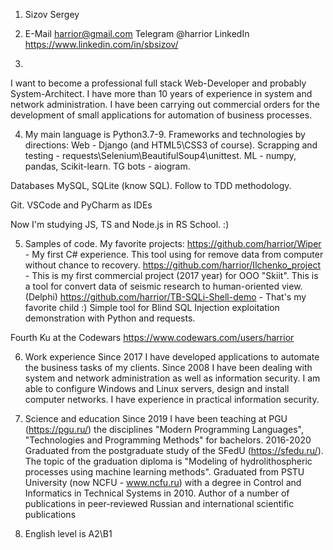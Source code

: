 1. Sizov Sergey
2. E-Mail harrior@gmail.com
Telegram @harrior
LinkedIn https://www.linkedin.com/in/sbsizov/

3. 
I want to become a  professional full stack Web-Developer and probably System-Architect.
I have more than 10 years of experience in system and network administration. 
I have been carrying out commercial orders for the development of small applications for automation of business processes.

4. My main language is Python3.7-9.
Frameworks and technologies by directions:
Web - Django (and HTML5\CSS3 of course). 
Scrapping and testing - requests\Selenium\BeautifulSoup4\unittest. 
ML - numpy, pandas, Scikit-learn. 
TG bots - aiogram.

Databases MySQL, SQLite (know SQL).
Follow to TDD methodology.

Git.
VSCode and PyCharm as IDEs

Now I'm studying JS, TS and Node.js in RS School. :)

5. Samples of code.
My favorite projects:
https://github.com/harrior/Wiper - My first C# experience. This tool using for remove data from computer without chance to reсovery.
https://github.com/harrior/Ilchenko_project - This is my first commercial project (2017 year) for OOO "Skiit". This is a tool for convert data of seismic research to human-oriented view. (Delphi)
https://github.com/harrior/TB-SQLi-Shell-demo - That's my favorite child :) Simple tool for Blind SQL Injection exploitation demonstration with Python and requests.

Fourth Ku at the Codewars https://www.codewars.com/users/harrior 

6. Work experience
Since 2017 I have developed applications to automate the business tasks of my clients.
Since 2008 I have been dealing with system and network administration as well as information security.
I am able to configure Windows and Linux servers, design and install computer networks.
I have experience in practical information security.

7. Science and education
Since 2019 I have been teaching at PGU (https://pgu.ru/) the disciplines "Modern Programming Languages", "Technologies and Programming Methods" for bachelors.
2016-2020 Graduated from the postgraduate study of the SFedU (https://sfedu.ru/). The topic of the graduation diploma is "Modeling of hydrolithospheric processes using machine learning methods".
Graduated from PSTU University (now NCFU - www.ncfu.ru) with a degree in Control and Informatics in Technical Systems in 2010.
Author of a number of publications in peer-reviewed Russian and international scientific publications

8. English level is A2\B1
 